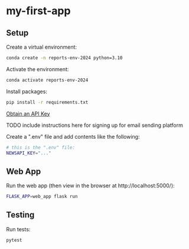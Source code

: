 # my-first-app

## Setup

Create a virtual environment:

```sh
conda create -n reports-env-2024 python=3.10
```

Activate the environment:

```sh
conda activate reports-env-2024
```

Install packages:

```sh
pip install -r requirements.txt
```

[Obtain an API Key](https://newsapi.org/account)

TODO include instructions here for signing up for email sending platform 

Create a ".env" file and add contents like the following:

```sh
# this is the ".env" file:
NEWSAPI_KEY="..."
```


## Web App 

Run the web app (then view in the browser at http://localhost:5000/):

```sh
FLASK_APP=web_app flask run
```
## Testing

Run tests:

```sh
pytest
```